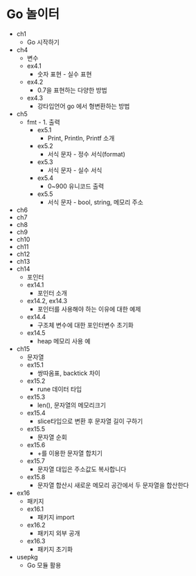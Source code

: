 # Go 놀이터

- ch1
  - Go 시작하기
- ch4
  - 변수
  - ex4.1
    - 숫자 표현 - 실수 표현
  - ex4.2
    - 0.7을 표현하는 다양한 방법
  - ex4.3
    - 강타입언어 go 에서 형변환하는 방법
- ch5
  - fmt - 1. 출력
    - ex5.1
      - Print, Println, Printf 소개
    - ex5.2
      - 서식 문자 - 정수 서식(format)
    - ex5.3
      - 서식 문자 - 실수 서식
    - ex5.4
      - 0~900 유니코드 출력
    - ex5.5
      - 서식 문자 - bool, string, 메모리 주소
- ch6
- ch7
- ch8
- ch9
- ch10
- ch11
- ch12
- ch13
- ch14
  - 포인터
  - ex14.1
    - 포인터 소개
  - ex14.2, ex14.3
    - 포인터를 사용해야 하는 이유에 대한 예제
  - ex14.4
    - 구조체 변수에 대한 포인터변수 초기화
  - ex14.5
    - heap 메모리 사용 예
- ch15
  - 문자열
  - ex15.1
    - 쌍따옴표, backtick 차이
  - ex15.2
    - rune 데이터 타입
  - ex15.3
    - len(), 문자열의 메모리크기
  - ex15.4
    - slice타입으로 변환 후 문자열 길이 구하기
  - ex15.5
    - 문자열 순회
  - ex15.6
    - +를 이용한 문자열 합치기
  - ex15.7
    - 문자열 대입은 주소값도 복사합니다
  - ex15.8
    - 문자열 합산시 새로운 메모리 공간에서 두 문자열을 합산한다
- ex16
  - 패키지
  - ex16.1
    - 패키지 import
  - ex16.2
    - 패키지 외부 공개
  - ex16.3
    - 패키지 초기화
- usepkg
  - Go 모듈 활용